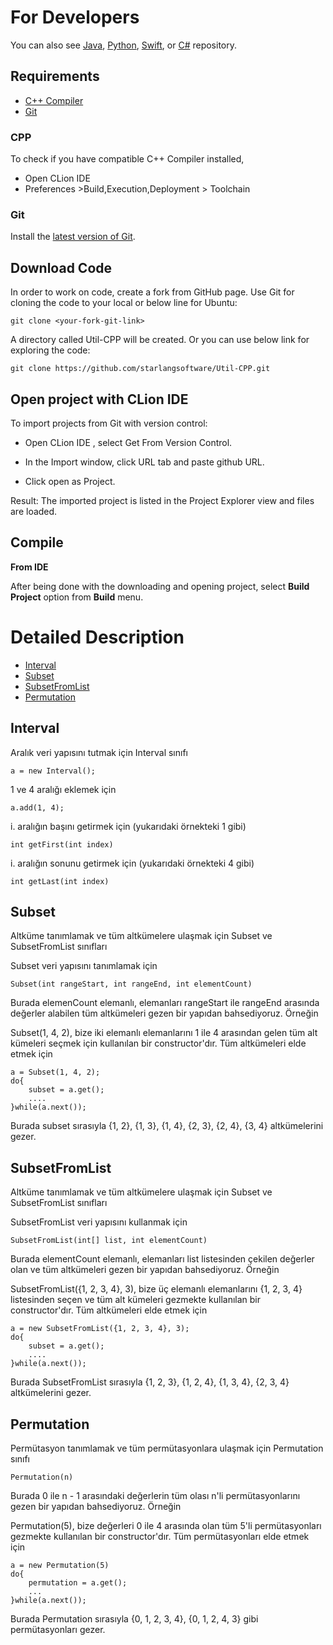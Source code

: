 For Developers
============

You can also see [Java](https://github.com/starlangsoftware/Util), [Python](https://github.com/starlangsoftware/Util-Py), [Swift](https://github.com/starlangsoftware/Util-Swift), or [C#](https://github.com/starlangsoftware/Util-CS) repository.

## Requirements

* [C++ Compiler](#cpp)
* [Git](#git)


### CPP
To check if you have compatible C++ Compiler installed,
* Open CLion IDE 
* Preferences >Build,Execution,Deployment > Toolchain  

### Git

Install the [latest version of Git](https://git-scm.com/book/en/v2/Getting-Started-Installing-Git).

## Download Code

In order to work on code, create a fork from GitHub page. 
Use Git for cloning the code to your local or below line for Ubuntu:

	git clone <your-fork-git-link>

A directory called Util-CPP will be created. Or you can use below link for exploring the code:

	git clone https://github.com/starlangsoftware/Util-CPP.git

## Open project with CLion IDE

To import projects from Git with version control:

* Open CLion IDE , select Get From Version Control.

* In the Import window, click URL tab and paste github URL.

* Click open as Project.

Result: The imported project is listed in the Project Explorer view and files are loaded.


## Compile

**From IDE**

After being done with the downloading and opening project, select **Build Project** option from **Build** menu.

Detailed Description
============

+ [Interval](#interval)
+ [Subset](#subset)
+ [SubsetFromList](#subsetfromlist)
+ [Permutation](#permutation)

## Interval 

Aralık veri yapısını tutmak için Interval sınıfı

	a = new Interval();

1 ve 4 aralığı eklemek için

	a.add(1, 4);

i. aralığın başını getirmek için (yukarıdaki örnekteki 1 gibi)

	int getFirst(int index)

i. aralığın sonunu getirmek için (yukarıdaki örnekteki 4 gibi)

	int getLast(int index)

## Subset 

Altküme tanımlamak ve tüm altkümelere ulaşmak için Subset ve SubsetFromList sınıfları

Subset veri yapısını tanımlamak için

	Subset(int rangeStart, int rangeEnd, int elementCount)

Burada elemenCount elemanlı, elemanları rangeStart ile rangeEnd arasında değerler alabilen
tüm altkümeleri gezen bir yapıdan bahsediyoruz. Örneğin

Subset(1, 4, 2), bize iki elemanlı elemanlarını 1 ile 4 arasından gelen tüm alt kümeleri 
seçmek için kullanılan bir constructor'dır. Tüm altkümeleri elde etmek için

	a = Subset(1, 4, 2);
	do{
		subset = a.get();
		....
	}while(a.next());

Burada subset sırasıyla {1, 2}, {1, 3}, {1, 4}, {2, 3}, {2, 4}, {3, 4} altkümelerini gezer. 

## SubsetFromList 

Altküme tanımlamak ve tüm altkümelere ulaşmak için Subset ve SubsetFromList sınıfları

SubsetFromList veri yapısını kullanmak için

	SubsetFromList(int[] list, int elementCount)

Burada elementCount elemanlı, elemanları list listesinden çekilen değerler olan ve tüm 
altkümeleri gezen bir yapıdan bahsediyoruz. Örneğin

SubsetFromList({1, 2, 3, 4}, 3), bize üç elemanlı elemanlarını {1, 2, 3, 4} listesinden 
seçen ve tüm alt kümeleri gezmekte kullanılan bir constructor'dır. Tüm altkümeleri elde 
etmek için

	a = new SubsetFromList({1, 2, 3, 4}, 3);
	do{
		subset = a.get();
		....
	}while(a.next());

Burada SubsetFromList sırasıyla {1, 2, 3}, {1, 2, 4}, {1, 3, 4}, {2, 3, 4} altkümelerini 
gezer. 

## Permutation

Permütasyon tanımlamak ve tüm permütasyonlara ulaşmak için Permutation sınıfı

	Permutation(n)

Burada 0 ile n - 1 arasındaki değerlerin tüm olası n'li permütasyonlarını gezen bir 
yapıdan bahsediyoruz. Örneğin

Permutation(5), bize değerleri 0 ile 4 arasında olan tüm 5'li permütasyonları gezmekte 
kullanılan bir constructor'dır. Tüm permütasyonları elde etmek için

	a = new Permutation(5)
	do{
		permutation = a.get();
		...
	}while(a.next());

Burada Permutation sırasıyla {0, 1, 2, 3, 4}, {0, 1, 2, 4, 3} gibi permütasyonları gezer.
